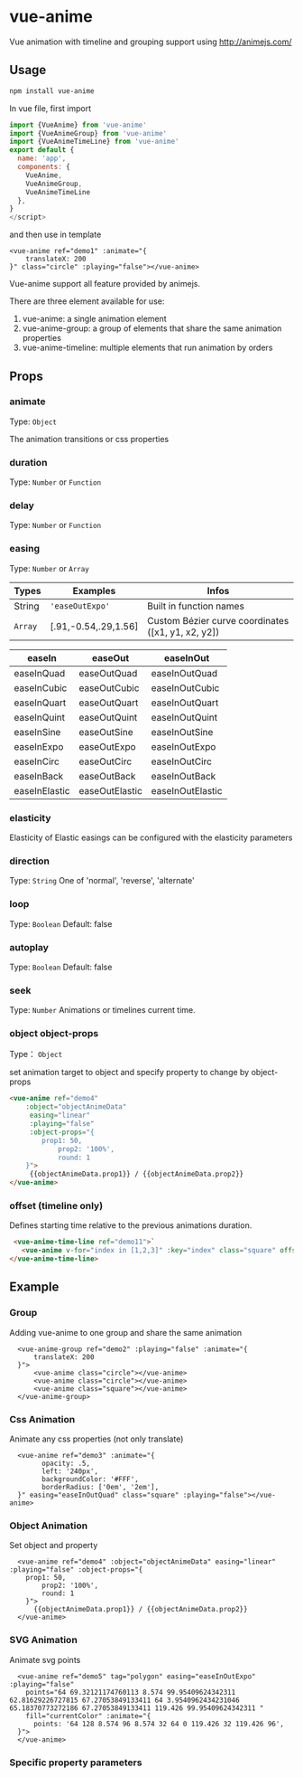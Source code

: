 # vue-anime
Vue animation with timeline and grouping support using http://animejs.com/


## Usage

```sh
npm install vue-anime
```

In vue file, first import 
```javascript
import {VueAnime} from 'vue-anime'
import {VueAnimeGroup} from 'vue-anime'
import {VueAnimeTimeLine} from 'vue-anime'
export default {
  name: 'app',
  components: {
    VueAnime,
    VueAnimeGroup,
    VueAnimeTimeLine
  },
}
</script>
```

and then use in template

```vue
<vue-anime ref="demo1" :animate="{
    translateX: 200
}" class="circle" :playing="false"></vue-anime>
```

Vue-anime support all feature provided by animejs. 

There are three element available for use:
 1. vue-anime:  a single animation element
 2. vue-anime-group:  a group of elements that share the same animation properties
 3. vue-anime-timeline: multiple elements that run animation by orders

## Props

### animate 

Type: `Object`

The animation transitions or css properties

### duration 

Type: `Number` or `Function`

### delay

Type: `Number` or `Function`

### easing
Type: `Number` or `Array`

| Types   | Examples             | Infos                                              |
| ------- | -------------------- | -------------------------------------------------- |
| String  | `'easeOutExpo'`      | Built in function names                            |
| `Array` | [.91,-0.54,.29,1.56] | Custom Bézier curve coordinates ([x1, y1, x2, y2]) |

| easeIn        | easeOut        | easeInOut        |
| ------------- | -------------- | ---------------- |
| easeInQuad    | easeOutQuad    | easeInOutQuad    |
| easeInCubic   | easeOutCubic   | easeInOutCubic   |
| easeInQuart   | easeOutQuart   | easeInOutQuart   |
| easeInQuint   | easeOutQuint   | easeInOutQuint   |
| easeInSine    | easeOutSine    | easeInOutSine    |
| easeInExpo    | easeOutExpo    | easeInOutExpo    |
| easeInCirc    | easeOutCirc    | easeInOutCirc    |
| easeInBack    | easeOutBack    | easeInOutBack    |
| easeInElastic | easeOutElastic | easeInOutElastic |


### elasticity

Elasticity of Elastic easings can be configured with the elasticity parameters

### direction
Type:  `String`
One of  'normal', 'reverse', 'alternate'

### loop

Type:  `Boolean`
Default:  false

### autoplay 

Type:  `Boolean`
Default: false

### seek 
Type:  `Number`
Animations or timelines current time.

### object  object-props
Type： `Object`

set animation target to object and specify property to change by object-props

```html
<vue-anime ref="demo4" 
	:object="objectAnimeData" 
     easing="linear" 
     :playing="false" 
     :object-props="{
      	prop1: 50,
  			prop2: '100%',
  			round: 1
  	}">
     {{objectAnimeData.prop1}} / {{objectAnimeData.prop2}}
</vue-anime>
```

### offset (timeline only)

Defines starting time relative to the previous animations duration.
```html
 <vue-anime-time-line ref="demo11">`
   <vue-anime v-for="index in [1,2,3]" :key="index" class="square" offset="+=600" :animate="{translateX:250}"></vue-anime>
</vue-anime-time-line>
```




## Example

### Group

Adding vue-anime to one group and share the same animation
```vue
  <vue-anime-group ref="demo2" :playing="false" :animate="{
      translateX: 200
  }">
      <vue-anime class="circle"></vue-anime>
      <vue-anime class="circle"></vue-anime>
      <vue-anime class="square"></vue-anime>
  </vue-anime-group>
```

### Css Animation
Animate any css properties (not only translate) 
```vue
  <vue-anime ref="demo3" :animate="{
        opacity: .5,
        left: '240px',
        backgroundColor: '#FFF',
        borderRadius: ['0em', '2em'],
  }" easing="easeInOutQuad" class="square" :playing="false"></vue-anime>
```

### Object Animation

Set object and property
```vue
  <vue-anime ref="demo4" :object="objectAnimeData" easing="linear" :playing="false" :object-props="{
    prop1: 50,
        prop2: '100%',
        round: 1
    }">
      {{objectAnimeData.prop1}} / {{objectAnimeData.prop2}}
  </vue-anime>
```

### SVG Animation

Animate svg points

```vue
  <vue-anime ref="demo5" tag="polygon" easing="easeInOutExpo" :playing="false"
    points="64 69.32121174760113 8.574 99.95409624342311 62.81629226727815 67.27053849133411 64 3.9540962434231046 65.18370773272186 67.27053849133411 119.426 99.95409624342311 "
    fill="currentColor" :animate="{
      points: '64 128 8.574 96 8.574 32 64 0 119.426 32 119.426 96',
  }">
  </vue-anime>
```

### Specific property parameters 



